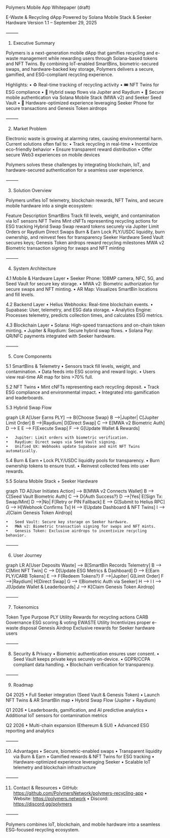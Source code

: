 Polymers Mobile App Whitepaper (draft)

E-Waste & Recycling dApp Powered by Solana Mobile Stack & Seeker Hardware
Version 1.1 – September 29, 2025

⸻

1. Executive Summary

Polymers is a next-generation mobile dApp that gamifies recycling and e-waste management while rewarding users through Solana-based tokens and NFT Twins. By combining IoT-enabled SmartBins, biometric-secured swaps, and hardware-backed key storage, Polymers delivers a secure, gamified, and ESG-compliant recycling experience.

Highlights:
	•	♻️ Real-time tracking of recycling activity
	•	🎟️ NFT Twins for ESG compliance
	•	🔄 Hybrid swap flows via Jupiter and Raydium
	•	🔐 Secure mobile authentication via Solana Mobile Stack (MWA v2) and Seeker Seed Vault
	•	📱 Hardware-optimized experience leveraging Seeker Phone for secure transactions and Genesis Token airdrops

⸻

2. Market Problem

Electronic waste is growing at alarming rates, causing environmental harm. Current solutions often fail to:
	•	Track recycling in real-time
	•	Incentivize eco-friendly behavior
	•	Ensure transparent reward distribution
	•	Offer secure Web3 experiences on mobile devices

Polymers solves these challenges by integrating blockchain, IoT, and hardware-secured authentication for a seamless user experience.

⸻

3. Solution Overview

Polymers unifies IoT telemetry, blockchain rewards, NFT Twins, and secure mobile hardware into a single ecosystem:

Feature	Description
SmartBins	Track fill levels, weight, and contamination via IoT sensors
NFT Twins	Mint cNFTs representing recycling actions for ESG tracking
Hybrid Swap	Swap reward tokens securely via Jupiter Limit Orders or Raydium Direct Swaps
Burn & Earn	Lock PLY/USDC liquidity, burn ownership, and reinvest fees for transparency
Seeker Hardware	Seed Vault secures keys; Genesis Token airdrops reward recycling milestones
MWA v2	Biometric transaction signing for swaps and NFT minting


⸻

4. System Architecture

4.1 Mobile & Hardware Layer
	•	Seeker Phone: 108MP camera, NFC, 5G, and Seed Vault for secure key storage.
	•	MWA v2: Biometric authorization for secure swaps and NFT minting.
	•	AR Map: Visualizes SmartBin locations and fill levels.

4.2 Backend Layer
	•	Helius Webhooks: Real-time blockchain events.
	•	Supabase: User, telemetry, and ESG data storage.
	•	Analytics Engine: Processes telemetry, predicts collection times, and calculates ESG metrics.

4.3 Blockchain Layer
	•	Solana: High-speed transactions and on-chain token minting.
	•	Jupiter & Raydium: Secure hybrid swap flows.
	•	Solana Pay: QR/NFC payments integrated with Seeker hardware.

⸻

5. Core Components

5.1 SmartBins & Telemetry
	•	Sensors track fill levels, weight, and contamination.
	•	Data feeds into ESG scoring and reward logic.
	•	Users view real-time AR map for bins >70% full.

5.2 NFT Twins
	•	Mint cNFTs representing each recycling deposit.
	•	Track ESG compliance and environmental impact.
	•	Integrated into gamification and leaderboards.

5.3 Hybrid Swap Flow

graph LR
    A[User Earns PLY] --> B{Choose Swap}
    B -->|Jupiter| C[Jupiter Limit Order]
    B -->|Raydium| D[Direct Swap]
    C --> E[MWA v2 Biometric Auth]
    D --> E
    E --> F[Execute Swap]
    F --> G[Update Wallet & Rewards]

	•	Jupiter: Limit orders with biometric verification.
	•	Raydium: Direct swaps via Seed Vault signing.
	•	Unified UX: Webhooks update Supabase and mint NFT Twins automatically.

5.4 Burn & Earn
	•	Lock PLY/USDC liquidity pools for transparency.
	•	Burn ownership tokens to ensure trust.
	•	Reinvest collected fees into user rewards.

5.5 Solana Mobile Stack + Seeker Hardware

graph TD
    A[User Initiates Action] --> B[MWA v2 Connects Wallet]
    B --> C[Seed Vault Biometric Auth]
    C --> D{Auth Success?}
    D -->|Yes| E[Sign Tx: Swap/Mint]
    D -->|No| F[Retry or PIN Fallback]
    E --> G[Submit to Helius RPC]
    G --> H[Webhook Confirms Tx]
    H --> I[Update Dashboard & NFT Twins]
    I --> J[Claim Genesis Token Airdrop]

	•	Seed Vault: Secure key storage on Seeker hardware.
	•	MWA v2: Biometric transaction signing for swaps and NFT mints.
	•	Genesis Token: Exclusive airdrops to incentivize recycling behavior.

⸻

6. User Journey

graph LR
    A[User Deposits Waste] --> B[SmartBin Records Telemetry]
    B --> C[Mint NFT Twin]
    C --> D[Update ESG Metrics & Dashboard]
    D --> E[Earn PLY/CARB Tokens]
    E --> F{Redeem Tokens?}
    F -->|Jupiter| G[Limit Order]
    F -->|Raydium| H[Direct Swap]
    G --> I[Biometric Auth via Seeker]
    H --> I
    I --> J[Update Wallet & Leaderboards]
    J --> K[Claim Genesis Token Airdrop]


⸻

7. Tokenomics

Token	Type	Purpose
PLY	Utility	Rewards for recycling actions
CARB	Governance	ESG scoring & voting
EWASTE	Utility	Incentivizes proper e-waste disposal
Genesis	Airdrop	Exclusive rewards for Seeker hardware users


⸻

8. Security & Privacy
	•	Biometric authentication ensures user consent.
	•	Seed Vault keeps private keys securely on-device.
	•	GDPR/CCPA compliant data handling.
	•	Blockchain verification for transparency.

⸻

9. Roadmap

Q4 2025
	•	Full Seeker integration (Seed Vault & Genesis Token)
	•	Launch NFT Twins & AR SmartBin map
	•	Hybrid Swap Flow (Jupiter + Raydium)

Q1 2026
	•	Leaderboards, gamification, and AI predictive analytics
	•	Additional IoT sensors for contamination metrics

Q2 2026
	•	Multi-chain expansion (Ethereum & SUI)
	•	Advanced ESG reporting and analytics

⸻

10. Advantages
	•	Secure, biometric-enabled swaps
	•	Transparent liquidity via Burn & Earn
	•	Gamified rewards & NFT Twins for ESG tracking
	•	Hardware-optimized experience leveraging Seeker
	•	Scalable IoT telemetry and blockchain infrastructure

⸻

11. Contact & Resources
	•	GitHub: https://github.com/PolymersNetwork/polymers-recycling-app
	•	Website: https://polymers.network
	•	Discord: https://discord.gg/polymers

⸻

Polymers combines IoT, blockchain, and mobile hardware into a seamless ESG-focused recycling ecosystem.
